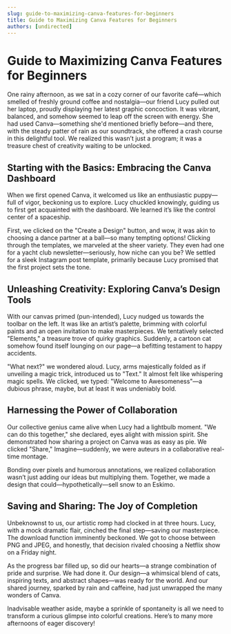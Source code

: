 ```yaml
---
slug: guide-to-maximizing-canva-features-for-beginners
title: Guide to Maximizing Canva Features for Beginners
authors: [undirected]
---
```



# Guide to Maximizing Canva Features for Beginners

One rainy afternoon, as we sat in a cozy corner of our favorite café—which smelled of freshly ground coffee and nostalgia—our friend Lucy pulled out her laptop, proudly displaying her latest graphic concoction. It was vibrant, balanced, and somehow seemed to leap off the screen with energy. She had used Canva—something she'd mentioned briefly before—and there, with the steady patter of rain as our soundtrack, she offered a crash course in this delightful tool. We realized this wasn’t just a program; it was a treasure chest of creativity waiting to be unlocked.

## Starting with the Basics: Embracing the Canva Dashboard

When we first opened Canva, it welcomed us like an enthusiastic puppy—full of vigor, beckoning us to explore. Lucy chuckled knowingly, guiding us to first get acquainted with the dashboard. We learned it’s like the control center of a spaceship. 

First, we clicked on the "Create a Design" button, and wow, it was akin to choosing a dance partner at a ball—so many tempting options! Clicking through the templates, we marveled at the sheer variety. They even had one for a yacht club newsletter—seriously, how niche can you be? We settled for a sleek Instagram post template, primarily because Lucy promised that the first project sets the tone.

## Unleashing Creativity: Exploring Canva’s Design Tools

With our canvas primed (pun-intended), Lucy nudged us towards the toolbar on the left. It was like an artist’s palette, brimming with colorful paints and an open invitation to make masterpieces. We tentatively selected "Elements," a treasure trove of quirky graphics. Suddenly, a cartoon cat somehow found itself lounging on our page—a befitting testament to happy accidents.

"What next?" we wondered aloud. Lucy, arms majestically folded as if unveiling a magic trick, introduced us to "Text." It almost felt like whispering magic spells. We clicked, we typed: "Welcome to Awesomeness"—a dubious phrase, maybe, but at least it was undeniably bold.

## Harnessing the Power of Collaboration

Our collective genius came alive when Lucy had a lightbulb moment. "We can do this together," she declared, eyes alight with mission spirit. She demonstrated how sharing a project on Canva was as easy as pie. We clicked "Share," Imagine—suddenly, we were auteurs in a collaborative real-time montage.

Bonding over pixels and humorous annotations, we realized collaboration wasn’t just adding our ideas but multiplying them. Together, we made a design that could—hypothetically—sell snow to an Eskimo.

## Saving and Sharing: The Joy of Completion

Unbeknownst to us, our artistic romp had clocked in at three hours. Lucy, with a mock dramatic flair, cinched the final step—saving our masterpiece. The download function imminently beckoned. We got to choose between PNG and JPEG, and honestly, that decision rivaled choosing a Netflix show on a Friday night.

As the progress bar filled up, so did our hearts—a strange combination of pride and surprise. We had done it. Our design—a whimsical blend of cats, inspiring texts, and abstract shapes—was ready for the world. And our shared journey, sparked by rain and caffeine, had just unwrapped the many wonders of Canva.

Inadvisable weather aside, maybe a sprinkle of spontaneity is all we need to transform a curious glimpse into colorful creations. Here’s to many more afternoons of eager discovery!

